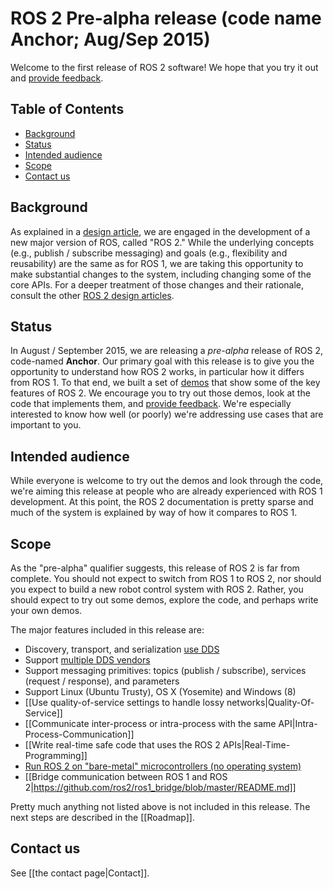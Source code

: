 # ROS 2 Pre-alpha release (code name Anchor; Aug/Sep 2015)

Welcome to the first release of ROS 2 software!  We hope that you try it out and [provide feedback](#contact-us).

## Table of Contents

- [Background](#background)
- [Status](#status)
- [Intended audience](#intended-audience)
- [Scope](#scope)
- [Contact us](#contact-us)

## Background

As explained in a [design
article](http://design.ros2.org/articles/why_ros2.html), we are engaged in
the development of a new major version of ROS, called "ROS 2." While the
underlying concepts (e.g., publish / subscribe messaging) and goals (e.g.,
flexibility and reusability) are the same as for ROS 1, we are taking this
opportunity to make substantial changes to the system, including changing
some of the core APIs.
For a deeper treatment of those changes and their
rationale, consult the other [ROS 2 design
articles](http://design.ros.org).

## Status

In August / September 2015, we are releasing a *pre-alpha* release of ROS
2, code-named **Anchor**.
Our primary goal with this release is to give
you the opportunity to understand how ROS 2 works, in particular how it
differs from ROS 1.
To that end, we built a set of [demos](Tutorials) that
show some of the key features of ROS 2.
We encourage you to try out those
demos, look at the code that implements them, and [provide
feedback](#contact-us).
We're especially interested to know how well (or
poorly) we're addressing use cases that are important to you.

## Intended audience

While everyone is welcome to try out the demos and look through the code, we're aiming this release at people who are already experienced with ROS 1 development.
At this point, the ROS 2 documentation is pretty sparse and much of the system is explained by way of how it compares to ROS 1.

## Scope

As the "pre-alpha" qualifier suggests, this release of ROS 2 is far from
complete.
You should not expect to switch from ROS 1 to ROS 2, nor should
you expect to build a new robot control system with ROS 2.
Rather, you
should expect to try out some demos, explore the code, and perhaps write
your own demos.

The major features included in this release are:

- Discovery, transport, and serialization [use DDS](http://design.ros2.org/articles/ros_on_dds.html)
- Support [multiple DDS vendors](http://design.ros2.org/articles/ros_on_dds.html#vendors-and-licensing)
- Support messaging primitives: topics (publish / subscribe), services (request / response), and parameters
- Support Linux (Ubuntu Trusty), OS X (Yosemite) and Windows (8)
- [[Use quality-of-service settings to handle lossy networks|Quality-Of-Service]]
- [[Communicate inter-process or intra-process with the same API|Intra-Process-Communication]]
- [[Write real-time safe code that uses the ROS 2 APIs|Real-Time-Programming]]
- [Run ROS 2 on "bare-metal" microcontrollers (no operating system)](https://github.com/ros2/freertps/wiki)
- [[Bridge communication between ROS 1 and ROS 2|https://github.com/ros2/ros1_bridge/blob/master/README.md]]

Pretty much anything not listed above is not included in this release.
The next steps are described in the [[Roadmap]].

## Contact us

See [[the contact page|Contact]].
